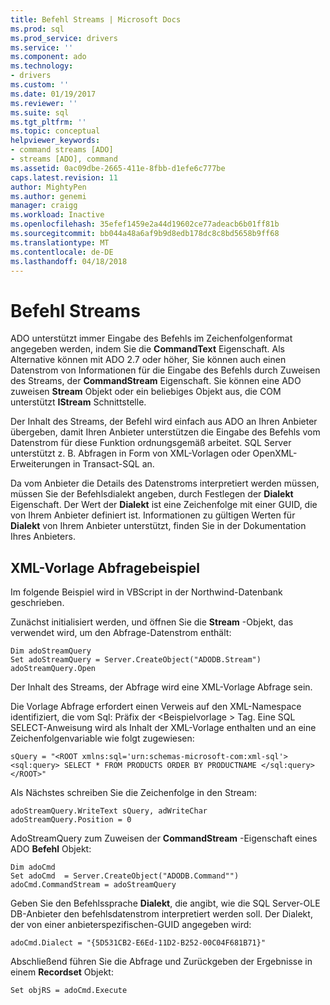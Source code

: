 ```yaml
---
title: Befehl Streams | Microsoft Docs
ms.prod: sql
ms.prod_service: drivers
ms.service: ''
ms.component: ado
ms.technology:
- drivers
ms.custom: ''
ms.date: 01/19/2017
ms.reviewer: ''
ms.suite: sql
ms.tgt_pltfrm: ''
ms.topic: conceptual
helpviewer_keywords:
- command streams [ADO]
- streams [ADO], command
ms.assetid: 0ac09dbe-2665-411e-8fbb-d1efe6c777be
caps.latest.revision: 11
author: MightyPen
ms.author: genemi
manager: craigg
ms.workload: Inactive
ms.openlocfilehash: 35efef1459e2a44d19602ce77adeacb6b01ff81b
ms.sourcegitcommit: bb044a48a6af9b9d8edb178dc8c8bd5658b9ff68
ms.translationtype: MT
ms.contentlocale: de-DE
ms.lasthandoff: 04/18/2018
---
```

# <a name="command-streams"></a>Befehl Streams
ADO unterstützt immer Eingabe des Befehls im Zeichenfolgenformat angegeben werden, indem Sie die **CommandText** Eigenschaft. Als Alternative können mit ADO 2.7 oder höher, Sie können auch einen Datenstrom von Informationen für die Eingabe des Befehls durch Zuweisen des Streams, der **CommandStream** Eigenschaft. Sie können eine ADO zuweisen **Stream** Objekt oder ein beliebiges Objekt aus, die COM unterstützt **IStream** Schnittstelle.  
  
 Der Inhalt des Streams, der Befehl wird einfach aus ADO an Ihren Anbieter übergeben, damit Ihren Anbieter unterstützen die Eingabe des Befehls vom Datenstrom für diese Funktion ordnungsgemäß arbeitet. SQL Server unterstützt z. B. Abfragen in Form von XML-Vorlagen oder OpenXML-Erweiterungen in Transact-SQL an.  
  
 Da vom Anbieter die Details des Datenstroms interpretiert werden müssen, müssen Sie der Befehlsdialekt angeben, durch Festlegen der **Dialekt** Eigenschaft. Der Wert der **Dialekt** ist eine Zeichenfolge mit einer GUID, die von Ihrem Anbieter definiert ist. Informationen zu gültigen Werten für **Dialekt** von Ihrem Anbieter unterstützt, finden Sie in der Dokumentation Ihres Anbieters.  
  
## <a name="xml-template-query-example"></a>XML-Vorlage Abfragebeispiel  
 Im folgende Beispiel wird in VBScript in der Northwind-Datenbank geschrieben.  
  
 Zunächst initialisiert werden, und öffnen Sie die **Stream** -Objekt, das verwendet wird, um den Abfrage-Datenstrom enthält:  
  
```  
Dim adoStreamQuery  
Set adoStreamQuery = Server.CreateObject("ADODB.Stream")  
adoStreamQuery.Open  
```  
  
 Der Inhalt des Streams, der Abfrage wird eine XML-Vorlage Abfrage sein.  
  
 Die Vorlage Abfrage erfordert einen Verweis auf den XML-Namespace identifiziert, die vom Sql: Präfix der \<Beispielvorlage > Tag. Eine SQL SELECT-Anweisung wird als Inhalt der XML-Vorlage enthalten und an eine Zeichenfolgenvariable wie folgt zugewiesen:  
  
```  
sQuery = "<ROOT xmlns:sql='urn:schemas-microsoft-com:xml-sql'>  
<sql:query> SELECT * FROM PRODUCTS ORDER BY PRODUCTNAME </sql:query>  
</ROOT>"  
```  
  
 Als Nächstes schreiben Sie die Zeichenfolge in den Stream:  
  
```  
adoStreamQuery.WriteText sQuery, adWriteChar  
adoStreamQuery.Position = 0  
```  
  
 AdoStreamQuery zum Zuweisen der **CommandStream** -Eigenschaft eines ADO **Befehl** Objekt:  
  
```  
Dim adoCmd  
Set adoCmd  = Server.CreateObject("ADODB.Command"")  
adoCmd.CommandStream = adoStreamQuery  
```  
  
 Geben Sie den Befehlssprache **Dialekt**, die angibt, wie die SQL Server-OLE DB-Anbieter den befehlsdatenstrom interpretiert werden soll. Der Dialekt, der von einer anbieterspezifischen-GUID angegeben wird:  
  
```  
adoCmd.Dialect = "{5D531CB2-E6Ed-11D2-B252-00C04F681B71}"  
```  
  
 Abschließend führen Sie die Abfrage und Zurückgeben der Ergebnisse in einem **Recordset** Objekt:  
  
```  
Set objRS = adoCmd.Execute  
```
